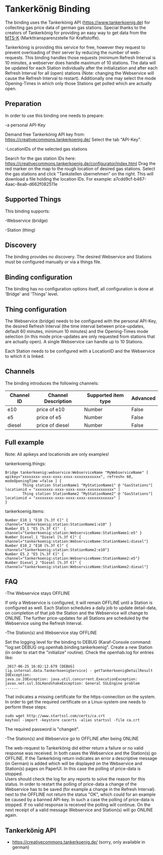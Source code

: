 # Tankerkönig Binding

The binding uses the Tankerkönig API (https://www.tankerkoenig.de) for collecting gas price data of german gas stations. 
Special thanks to the creators of Tankerkönig for providing an easy way to get data from  the [MTS-K]  (Markttransparenzstelle für Kraftstoffe).

Tankerkönig is providing this service for free, however they request to prevent overloading of their server by reducing the number of web-requests. This binding handles those requests (minimum Refresh Interval is 10 minutes, a webserver does handle maximum of 10 stations.
The data will be updated for each Station individually after the initialization and after each Refresh Interval for all (open) stations (Note: changing the Webservice will cause the Refresh Interval to restart).
Additionally one may select the mode Opening-Times in which only those Stations get polled which are actually open.


## Preparation

In order to use this binding one needs to prepare:

-a personal API-Key

Demand free Tankerkönig API key from: https://creativecommons.tankerkoenig.de/  Select the tab "API-Key".

-LocationIDs of the selected gas stations

Search for the gas station IDs here: https://creativecommons.tankerkoenig.de/configurator/index.html 
Drag the red marker on the map to the rough location of desired gas stations. Select the gas stations and click "Tankstellen übernehmen" on the right. This will download a file holding the location IDs. For example: a7cdd9cf-b467-4aac-8eab-d662f082511e

## Supported Things

This binding supports:

-Webservice (bridge)

-Station (thing)

## Discovery

The binding provides no discovery. The desired Webservice and Stations must be configured manually or via a things file.

## Binding configuration

The binding has no configuration options itself, all configuration is done at 'Bridge' and 'Things' level.

## Thing configuration

The Webservice (bridge) needs to be configured with the personal API-Key, the desired Refresh Interval (the time interval between price-updates, default 60 minutes, minimum 10 minutes) and the Opening-Times mode selection (in this mode price-updates are only requested from stations that are actually open). 
A single Webservice can handle up to 10 Stations.
 
Each Station needs to be configured with a LocationID and the Webservice to which it is linked.

## Channels

The binding introduces the following channels:

| Channel ID                                      | Channel Description                                          | Supported item type | Advanced |
|-------------------------------------------------|--------------------------------------------------------------|---------------------|----------|
| e10                                             | price of e10                                                 | Number              | False    |
| e5                                              | price of e5                                                  | Number              | False    |
| diesel                                          | price of diesel                                              | Number              | False    |


## Full example

Note: All apikeys and locationids are only examples!

tankerkoenig.things:

```
Bridge tankerkoenig:webservice:WebserviceName "MyWebserviceName" [ apikey="xxxxxxxx-xxxx-xxxx-xxxx-xxxxxxxxxxxx", refresh= 60, modeOpeningTime =false ] {
        Thing station StationName1 "MyStationName1" @ "GasStations"[ locationid = "xxxxxxxx-xxxx-xxxx-xxxx-xxxxxxxxxxxx" ]
        Thing station StationName2 "MyStationName2" @ "GasStations"[ locationid = "xxxxxxxx-xxxx-xxxx-xxxx-xxxxxxxxxxxx" ]
}
```


tankerkoenig.items:

```
Number E10_1 "E10 [%.3f €]" { channel="tankerkoenig:station:StationName1:e10" }
Number E5_1 "E5 [%.3f €]"  { channel="tankerkoenig:station:WebserviceName:StationName1:e5" }
Number Diesel_1 "Diesel [%.3f €]" { channel="tankerkoenig:station:WebserviceName:StationName1:diesel"}
Number E10_2 "E10 [%.3f €]" { channel="tankerkoenig:station:StationName2:e10"}
Number E5_2 "E5 [%.3f €]" { channel="tankerkoenig:station:WebserviceName:StationName2:e5"}
Number Diesel_2 "Diesel [%.3f €]" { channel="tankerkoenig:station:WebserviceName:StationName2:diesel"}
```

## FAQ

-The Webservice stays OFFLINE

If only a Webservice is configured, it will remain OFFLINE until a Station is configured as well. Each Station schedules a daily job to update detail-data, on completion of that job the Station and the Webservice will change to ONLINE.
The further price-updates for all Stations are scheduled by the Webservice using the Refresh Interval.

-The Station(s) and Webservice stay OFFLINE

Set the logging level for the binding to DEBUG (Karaf-Console command: "log:set DEBUG org.openhab.binding.tankerkoenig". Create a new Station (in order to start the "initialize" routine). Check the openhab.log for entries like:

```
 2017-06-25 16:02:12.679 [DEBUG] [ig.internal.data.TankerkoenigService] - getTankerkoenigDetailResult IOException: 
java.io.IOException: java.util.concurrent.ExecutionException: javax.net.ssl.SSLHandshakeException: General SSLEngine problem
......
```

That indicates a missing certificate for the https-connection on the system.
In order to get the required certificate on a Linux-system one needs to perform these steps:

```
sudo wget http://www.startssl.com/certs/ca.crt
keytool -import -keystore cacerts -alias startssl -file ca.crt
```

The required password is "changeit".
   
-The Station(s) and Webservice go to OFFLINE after being ONLINE

The web-request to Tankerkönig did either return a failure or no valid response was received.
In both cases the Webservice and the Station(s) go OFFLINE.
If the Tankerkönig return indicates an error a descriptive message (in German) is added which will be displayed on the Webservice and Station(s) pages on PaperUI. In this case the polling of price-data is stopped.  
Users should check the log for any reports to solve the reason for this status. In order to restart the polling of price-data a change of the Webservice has to be saved (for example a change in the Refresh Interval). 
next to the OFFLINE not return the status "OK", which could for an example be caused by a banned API-key. In such a case the polling of price-data is stopped. 
If no valid response is received the polling will continue. On the next receipt of a valid message Webservice and Station(s) will go ONLINE again. 

## Tankerkönig API

*  https://creativecommons.tankerkoenig.de/  (sorry, only available in german)

   [MTS-K]: <https://www.bundeskartellamt.de/DE/Wirtschaftsbereiche/Mineral%C3%B6l/MTS-Kraftstoffe/Verbraucher/verbraucher_node.html>



